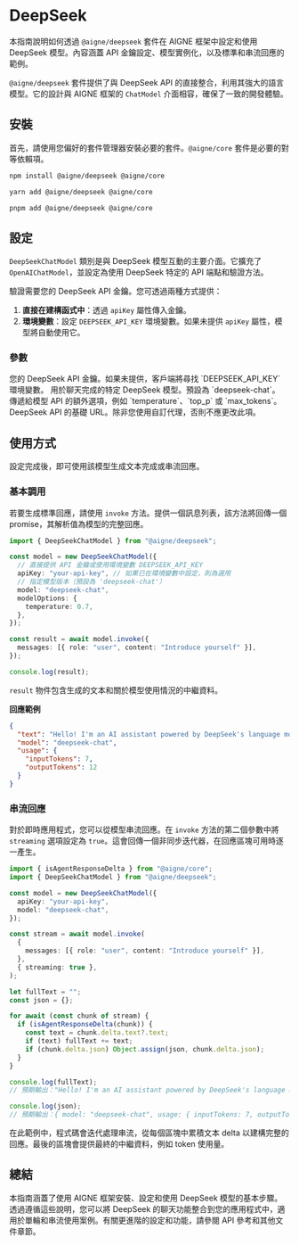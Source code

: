# DeepSeek

本指南說明如何透過 `@aigne/deepseek` 套件在 AIGNE 框架中設定和使用 DeepSeek 模型。內容涵蓋 API 金鑰設定、模型實例化，以及標準和串流回應的範例。

`@aigne/deepseek` 套件提供了與 DeepSeek API 的直接整合，利用其強大的語言模型。它的設計與 AIGNE 框架的 `ChatModel` 介面相容，確保了一致的開發體驗。

## 安裝

首先，請使用您偏好的套件管理器安裝必要的套件。`@aigne/core` 套件是必要的對等依賴項。

```bash tabs
npm install @aigne/deepseek @aigne/core
```

```bash tabs
yarn add @aigne/deepseek @aigne/core
```

```bash tabs
pnpm add @aigne/deepseek @aigne/core
```

## 設定

`DeepSeekChatModel` 類別是與 DeepSeek 模型互動的主要介面。它擴充了 `OpenAIChatModel`，並設定為使用 DeepSeek 特定的 API 端點和驗證方法。

驗證需要您的 DeepSeek API 金鑰。您可透過兩種方式提供：

1.  **直接在建構函式中**：透過 `apiKey` 屬性傳入金鑰。
2.  **環境變數**：設定 `DEEPSEEK_API_KEY` 環境變數。如果未提供 `apiKey` 屬性，模型將自動使用它。

### 參數

<x-field-group>
  <x-field data-name="apiKey" data-type="string" data-required="false">
    <x-field-desc markdown>您的 DeepSeek API 金鑰。如果未提供，客戶端將尋找 `DEEPSEEK_API_KEY` 環境變數。</x-field-desc>
  </x-field>
  <x-field data-name="model" data-type="string" data-default="deepseek-chat" data-required="false">
    <x-field-desc markdown>用於聊天完成的特定 DeepSeek 模型。預設為 `deepseek-chat`。</x-field-desc>
  </x-field>
  <x-field data-name="modelOptions" data-type="object" data-required="false">
    <x-field-desc markdown>傳遞給模型 API 的額外選項，例如 `temperature`、`top_p` 或 `max_tokens`。</x-field-desc>
  </x-field>
  <x-field data-name="baseURL" data-type="string" data-default="https://api.deepseek.com" data-required="false">
    <x-field-desc markdown>DeepSeek API 的基礎 URL。除非您使用自訂代理，否則不應更改此項。</x-field-desc>
  </x-field>
</x-field-group>

## 使用方式

設定完成後，即可使用該模型生成文本完成或串流回應。

### 基本調用

若要生成標準回應，請使用 `invoke` 方法。提供一個訊息列表，該方法將回傳一個 promise，其解析值為模型的完整回應。

```typescript Basic Usage icon=logos:typescript
import { DeepSeekChatModel } from "@aigne/deepseek";

const model = new DeepSeekChatModel({
  // 直接提供 API 金鑰或使用環境變數 DEEPSEEK_API_KEY
  apiKey: "your-api-key", // 如果已在環境變數中設定，則為選用
  // 指定模型版本（預設為 'deepseek-chat'）
  model: "deepseek-chat",
  modelOptions: {
    temperature: 0.7,
  },
});

const result = await model.invoke({
  messages: [{ role: "user", content: "Introduce yourself" }],
});

console.log(result);
```

`result` 物件包含生成的文本和關於模型使用情況的中繼資料。

**回應範例**

```json
{
  "text": "Hello! I'm an AI assistant powered by DeepSeek's language model.",
  "model": "deepseek-chat",
  "usage": {
    "inputTokens": 7,
    "outputTokens": 12
  }
}
```

### 串流回應

對於即時應用程式，您可以從模型串流回應。在 `invoke` 方法的第二個參數中將 `streaming` 選項設定為 `true`。這會回傳一個非同步迭代器，在回應區塊可用時逐一產生。

```typescript Streaming Responses icon=logos:typescript
import { isAgentResponseDelta } from "@aigne/core";
import { DeepSeekChatModel } from "@aigne/deepseek";

const model = new DeepSeekChatModel({
  apiKey: "your-api-key",
  model: "deepseek-chat",
});

const stream = await model.invoke(
  {
    messages: [{ role: "user", content: "Introduce yourself" }],
  },
  { streaming: true },
);

let fullText = "";
const json = {};

for await (const chunk of stream) {
  if (isAgentResponseDelta(chunk)) {
    const text = chunk.delta.text?.text;
    if (text) fullText += text;
    if (chunk.delta.json) Object.assign(json, chunk.delta.json);
  }
}

console.log(fullText);
// 預期輸出："Hello! I'm an AI assistant powered by DeepSeek's language model."

console.log(json);
// 預期輸出：{ model: "deepseek-chat", usage: { inputTokens: 7, outputTokens: 12 } }
```

在此範例中，程式碼會迭代處理串流，從每個區塊中累積文本 delta 以建構完整的回應。最後的區塊會提供最終的中繼資料，例如 token 使用量。

## 總結

本指南涵蓋了使用 AIGNE 框架安裝、設定和使用 DeepSeek 模型的基本步驟。透過遵循這些說明，您可以將 DeepSeek 的聊天功能整合到您的應用程式中，適用於單輪和串流使用案例。有關更進階的設定和功能，請參閱 API 參考和其他文件章節。